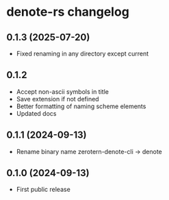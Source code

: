 # denote-rs changelog

## 0.1.3 (2025-07-20)

- Fixed renaming in any directory except current

## 0.1.2

- Accept non-ascii symbols in title
- Save extension if not defined
- Better formatting of naming scheme elements
- Updated docs

## 0.1.1 (2024-09-13)

- Rename binary name zerotern-denote-cli -> denote

## 0.1.0 (2024-09-13)

- First public release
